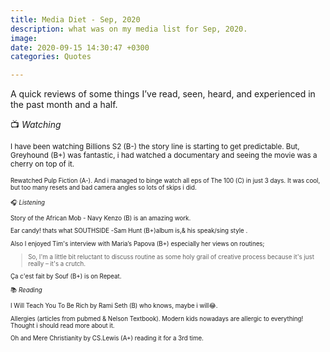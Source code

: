 ```yaml
---
title: Media Diet - Sep, 2020
description: what was on my media list for Sep, 2020.
image: 
date: 2020-09-15 14:30:47 +0300
categories: Quotes

---
```


A quick reviews of some things I’ve read, seen, heard, and experienced in the past month and a half.
<!-- more -->

📺  *Watching*

<small>I have been watching Billions S2 (B-) the story line is starting to get predictable. But, Greyhound (B+) was fantastic, i had watched a documentary and seeing the movie was a cherry on top of it. 

<small>Rewatched Pulp Fiction (A-). And i managed to binge watch all eps of The 100 (C) in just 3 days. It was cool, but too many resets and bad camera angles so lots of skips i did.


🎧 *Listening*

Story of the African Mob - Navy Kenzo (B) is an amazing work.

Ear candy! thats what SOUTHSIDE -Sam Hunt (B+)album is,& his speak/sing style .

Also I enjoyed Tim's interview with Maria’s Papova (B+) especially her views on routines;

> So, I'm a little bit reluctant to discuss routine as some holy grail of creative process because it's just really – it's a crutch.

Ça c'est fait by Souf (B+) is on Repeat.

📚 *Reading*

I Will Teach You To Be Rich by Rami Seth (B) who knows, maybe i will😂.

Allergies (articles from pubmed & Nelson Textbook). Modern kids nowadays are allergic to everything! Thought i should read more about it.

Oh and Mere Christianity by CS.Lewis (A+) reading it for a 3rd time.
